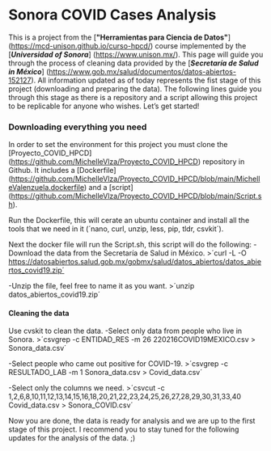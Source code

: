 

# Sonora COVID Cases Analysis

This is a project from the [**"Herramientas para Ciencia de Datos"**] (https://mcd-unison.github.io/curso-hpcd/) course implemented by the [***Universidad of Sonora***] (https://www.unison.mx/). This page will guide you through the process of cleaning data provided by the [***Secretaría de Salud in México***] (https://www.gob.mx/salud/documentos/datos-abiertos-152127). 
All information updated as of today represents the fist stage of this project (downloading and preparing the data). The following lines guide you through this stage as there is a repository and a script allowing this project to be replicable for anyone who wishes.
Let’s get started!

### Downloading everything you need
In order to set the environment for this project you must clone the [Proyecto_COVID_HPCD] (https://github.com/MichelleVlza/Proyecto_COVID_HPCD) repository in Github. It includes a [Dockerfile] (https://github.com/MichelleVlza/Proyecto_COVID_HPCD/blob/main/MichelleValenzuela.dockerfile) and a [script] (https://github.com/MichelleVlza/Proyecto_COVID_HPCD/blob/main/Script.sh).

Run the Dockerfile, this will cerate an ubuntu container and install all the tools that we need in it (´nano, curl, unzip, less, pip, tldr, csvkit´).

Next the docker file will run the Script.sh, this script will do the following:
  -Download the data from the Secretaría de Salud in México.
    >´curl -L -O https://datosabiertos.salud.gob.mx/gobmx/salud/datos_abiertos/datos_abiertos_covid19.zip´


  -Unzip the file, feel free to name it as you want.
    >´unzip datos_abiertos_covid19.zip´


#### Cleaning the data
Use cvskit to clean the data.
  -Select only data from people who live in Sonora.
    >´csvgrep -c ENTIDAD_RES -m 26 220216COVID19MEXICO.csv > Sonora_data.csv´


  -Select people who came out positive for COVID-19.
    >´csvgrep -c RESULTADO_LAB -m 1 Sonora_data.csv > Covid_data.csv´

  -Select only the columns we need.
    >´csvcut -c 1,2,6,8,10,11,12,13,14,15,16,18,20,21,22,23,24,25,26,27,28,29,30,31,33,40 Covid_data.csv > Sonora_COVID.csv´


Now you are done, the data is ready for analysis and we are up to the first stage of this project. 
I recommend you to stay tuned for the following updates for the analysis of the data. ;)

